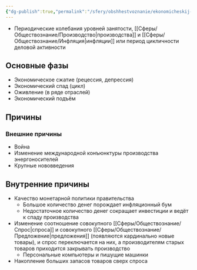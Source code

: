 ```yaml
---
{"dg-publish":true,"permalink":"/sfery/obshhestvoznanie/ekonomicheskij-czikl/","tags":["Обществознание"]}
---
```


- Периодические колебания уровней занятости, [[Сферы/Обществознание/Производство\|производства]] и [[Сферы/Обществознание/Инфляция\|инфляции]] или период цикличности деловой активности 
## Основные фазы 
- Экономическое сжатие (рецессия, депрессия)
- Экономический спад (цикл)
- Оживление (в ряде отраслей)
- Экономический подъём 
## Причины 
### Внешние причины 
- Война 
- Изменение международной конъюнктуры производства энергоносителей
- Крупные нововведения 
## Внутренние причины 
- Качество монетарной политики правительства 
	- Большое количество денег порождает инфляционный бум
	- Недостаточное количество денег сокращает инвестиции и ведёт к спаду производства 
- Изменение соотношение совокупного [[Сферы/Обществознание/Спрос\|спроса]] и совокупного [[Сферы/Обществознание/Предложение\|предложения]] (появляются кардинально новые товары), и спрос переключается на них, а производителям старых товаров приходится закрывать производство
	- Персональные компьютеры и пишущие машинки 
- Накопление больших запасов товаров сверх спроса 